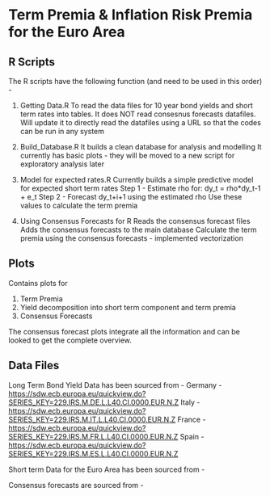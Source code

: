 # Term Premia &amp; Inflation Risk Premia for the Euro Area

## R Scripts
The R scripts have the following function (and need to be used in this order) -
1. Getting Data.R
  To read the data files for 10 year bond yields and short term rates into tables.
  It does NOT read consesnus forecasts datafiles.
  Will update it to directly read the datafiles using a URL so that the codes can be run in any system
  
2. Build_Database.R
  It builds a clean database for analysis and modelling
  It currently has basic plots - they will be moved to a new script for exploratory analysis later
  
3. Model for expected rates.R
  Currently builds a simple predictive model for expected short term rates
  Step 1 - Estimate rho for: dy_t = rho*dy_t-1 + e_t
  Step 2 - Forecast dy_t+i+1 using the estimated rho
  Use these values to calculate the term premia
  
4. Using Consensus Forecasts for R
  Reads the consensus forecast files
  Adds the consensus forecasts to the main database
  Calculate the term premia using the consensus forecasts - implemented vectorization

## Plots
Contains plots for
  1. Term Premia
  2. Yield decomposition into short term component and term premia
  3. Consensus Forecasts

The consensus forecast plots integrate all the information and can be looked to get the complete overview.

## Data Files
Long Term Bond Yield Data has been sourced from -
  Germany - https://sdw.ecb.europa.eu/quickview.do?SERIES_KEY=229.IRS.M.DE.L.L40.CI.0000.EUR.N.Z
  Italy - https://sdw.ecb.europa.eu/quickview.do?SERIES_KEY=229.IRS.M.IT.L.L40.CI.0000.EUR.N.Z
  France - https://sdw.ecb.europa.eu/quickview.do?SERIES_KEY=229.IRS.M.FR.L.L40.CI.0000.EUR.N.Z
  Spain - https://sdw.ecb.europa.eu/quickview.do?SERIES_KEY=229.IRS.M.ES.L.L40.CI.0000.EUR.N.Z
  
Short term Data for the Euro Area has been sourced from -

Consensus forecasts are sourced from -


  
